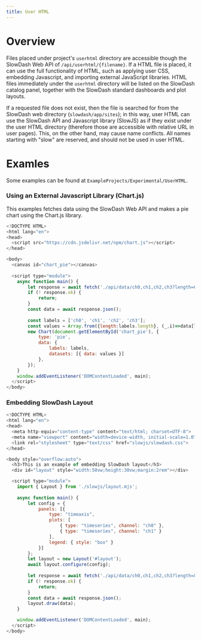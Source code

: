 ```yaml
---
title: User HTML
---
```


# Overview
Files placed under project's `userhtml` directory are accessible though the SlowDash Web API of `/api/userhtml/{filename}`.
If a HTML file is placed, it can use the full functionality of HTML, such as applying user CSS, embedding Javascript, and importing external JavaScript libraries. HTML files immediately under the `userhtml` directory will be listed on the SlowDash catalog panel, together with the SlowDash standard dashboards and plot layouts.

If a requested file does not exist, then the file is searched for from the SlowDash web directory (`slowdash/app/sites`); 
in this way, user HTML can use the SlowDash API and Javascript library (SlowJS) as if they exist under the user HTML directory (therefore those are accessible with relative URL in user pages).
This, on the other hand, may cause name conflicts. All names starting with "slow" are reserved, and should not be used in user HTML.

# Examles
Some examples can be found at `ExampleProjects/Experimental/UserHTML`.

### Using an External Javascript Library (Chart.js)
This examples fetches data using the SlowDash Web API and makes a pie chart using the Chart.js library.
```javascript
<!DOCTYPE HTML>
<html lang="en">
<head>
  <script src="https://cdn.jsdelivr.net/npm/chart.js"></script>
</head>

<body>
  <canvas id="chart_pie"></canvas>
  
  <script type="module">
    async function main() {
        let response = await fetch('./api/data/ch0,ch1,ch2,ch3?length=60');
        if (! response.ok) {
            return;
        }
        const data = await response.json();
        
        const labels = ['ch0', 'ch1', 'ch2', 'ch3'];
        const values = Array.from({length:labels.length}, (_,i)=>data[labels[i]].x.at(-1));
        new Chart(document.getElementById('chart_pie'), {
            type: 'pie',
            data: {
                labels: labels,
                datasets: [{ data: values }]
            },
        });
    }
    window.addEventListener('DOMContentLoaded', main);
  </script>    
</body>
```

### Embedding SlowDash Layout
```javascript
<!DOCTYPE HTML>
<html lang="en">
<head>
  <meta http-equiv="content-type" content="text/html; charset=UTF-8">
  <meta name="viewport" content="width=device-width, initial-scale=1.0">
  <link rel="stylesheet" type="text/css" href="slowjs/slowdash.css">
</head>

<body style="overflow:auto">
  <h3>This is an example of embedding SlowDash layout</h3>
  <div id="layout" style="width:50vw;height:30vw;margin:2rem"></div>

  <script type="module">
    import { Layout } from './slowjs/layout.mjs';
        
    async function main() {
        let config = {
            panels: [{
                type: "timeaxis",
                plots: [
                    { type: "timeseries", channel: "ch0" },
                    { type: "timeseries", channel: "ch1" }
                ],
                legend: { style: "box" }
            }]
        };
        let layout = new Layout('#layout');
        await layout.configure(config);
        
        let response = await fetch('./api/data/ch0,ch1,ch2,ch3?length=86400&resample=300');
        if (! response.ok) {
            return;
        }
        const data = await response.json();
        layout.draw(data);
    }

    window.addEventListener('DOMContentLoaded', main);
  </script>    
</body>
```
